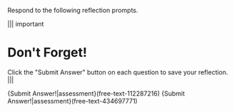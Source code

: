 Respond to the following reflection prompts.

||| important
# Don't Forget!
Click the "Submit Answer" button on each question to save your reflection.
|||

{Submit Answer!|assessment}(free-text-112287216)
{Submit Answer!|assessment}(free-text-434697771)
